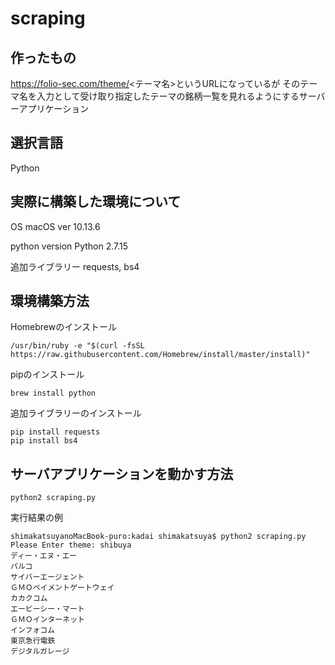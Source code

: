 # scraping
## 作ったもの
 https://folio-sec.com/theme/<テーマ名>というURLになっているが
 そのテーマ名を入力として受け取り指定したテーマの銘柄一覧を見れるようにするサーバーアプリケーション

## 選択言語
Python

## 実際に構築した環境について
OS macOS ver 10.13.6

python version Python 2.7.15

追加ライブラリー requests, bs4

## 環境構築方法
Homebrewのインストール

```
/usr/bin/ruby -e "$(curl -fsSL https://raw.githubusercontent.com/Homebrew/install/master/install)"
```

pipのインストール
```
brew install python
```

追加ライブラリーのインストール
```
pip install requests
pip install bs4
```

## サーバアプリケーションを動かす方法
```
python2 scraping.py
```

実行結果の例

```
shimakatsuyanoMacBook-puro:kadai shimakatsuya$ python2 scraping.py
Please Enter theme: shibuya
ディー・エヌ・エー
パルコ
サイバーエージェント
ＧＭＯペイメントゲートウェイ
カカクコム
エービーシー・マート
ＧＭＯインターネット
インフォコム
東京急行電鉄
デジタルガレージ
```
